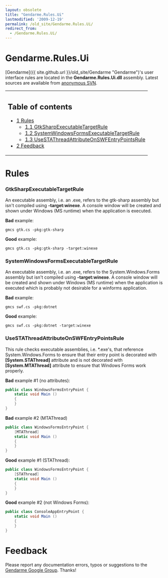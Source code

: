 ```yaml
---
layout: obsolete
title: "Gendarme.Rules.Ui"
lastmodified: '2009-12-19'
permalink: /old_site/Gendarme.Rules.Ui/
redirect_from:
  - /Gendarme.Rules.Ui/
---
```


Gendarme.Rules.Ui
=================

[Gendarme]({{ site.github.url }}/old_site/Gendarme "Gendarme")'s user interface rules are located in the **Gendarme.Rules.Ui.dll** assembly. Latest sources are available from [anonymous SVN](http://anonsvn.mono-project.com/viewcvs/trunk/mono-tools/gendarme/rules/Gendarme.Rules.Ui/).

<table>
<col width="100%" />
<tbody>
<tr class="odd">
<td align="left"><h2>Table of contents</h2>
<ul>
<li><a href="#rules">1 Rules</a>
<ul>
<li><a href="#gtksharpexecutabletargetrule">1.1 GtkSharpExecutableTargetRule</a></li>
<li><a href="#systemwindowsformsexecutabletargetrule">1.2 SystemWindowsFormsExecutableTargetRule</a></li>
<li><a href="#usestathreadattributeonswfentrypointsrule">1.3 UseSTAThreadAttributeOnSWFEntryPointsRule</a></li>
</ul></li>
<li><a href="#feedback">2 Feedback</a></li>
</ul></td>
</tr>
</tbody>
</table>

Rules
=====

### GtkSharpExecutableTargetRule

An executable assembly, i.e. an .exe, refers to the gtk-sharp assembly but isn't compiled using **-target:winexe**. A console window will be created and shown under Windows (MS runtime) when the application is executed.

**Bad** example:

    gmcs gtk.cs -pkg:gtk-sharp

**Good** example:

    gmcs gtk.cs -pkg:gtk-sharp -target:winexe

### SystemWindowsFormsExecutableTargetRule

An executable assembly, i.e. an .exe, refers to the System.Windows.Forms assembly but isn't compiled using **-target:winexe**. A console window will be created and shown under Windows (MS runtime) when the application is executed which is probably not desirable for a winforms application.

**Bad** example:

    gmcs swf.cs -pkg:dotnet

**Good** example:

    gmcs swf.cs -pkg:dotnet -target:winexe

### UseSTAThreadAttributeOnSWFEntryPointsRule

This rule checks executable assemblies, i.e. \*.exe's, that reference System.Windows.Forms to ensure that their entry point is decorated with **[System.STAThread]** attribute and is not decorated with **[System.MTAThread]** attribute to ensure that Windows Forms work properly.

**Bad** example \#1 (no attributes):

``` csharp
public class WindowsFormsEntryPoint {
    static void Main ()
    {
    }
}
```

**Bad** example \#2 (MTAThread)

``` csharp
public class WindowsFormsEntryPoint {
    [MTAThread]
    static void Main ()
    {
    }
}
```

**Good** example \#1 (STAThread):

``` csharp
public class WindowsFormsEntryPoint {
    [STAThread]
    static void Main ()
    {
    }
}
```

**Good** example \#2 (not Windows Forms):

``` csharp
public class ConsoleAppEntryPoint {
    static void Main ()
    {
    }
}
```

Feedback
========

Please report any documentation errors, typos or suggestions to the [Gendarme Google Group](http://groups.google.com/group/gendarme). Thanks!

